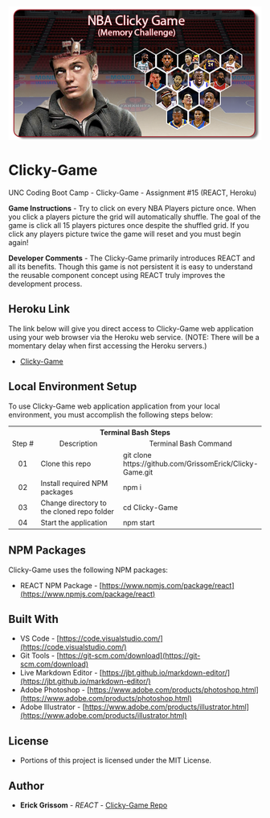 <p align="center">
<a href="https://uncbc-nytscrape.herokuapp.com/" target="_blank"><img src=https://github.com/GrissomErick/Clicky-Game/blob/master/public/img/Clicky_Game_Header.png?raw=true" alt="Project logo"/></a>
</p>

# Clicky-Game
UNC Coding Boot Camp - Clicky-Game - Assignment #15 (REACT, Heroku)

**Game Instructions** - Try to click on every NBA Players picture once. When you click a players picture the grid will automatically shuffle. The goal of the game is click all 15 players pictures once despite the shuffled grid. If you click any players picture twice the game will reset and  you must begin again!

**Developer Comments** - The Clicky-Game primarily introduces REACT and all its benefits. Though this game is not persistent it is easy to understand the reusable component concept using REACT truly improves the development process.

## Heroku Link
The link below will give you direct access to Clicky-Game web application using your web browser via the Heroku web service. (NOTE: There will be a momentary delay when first accessing the Heroku servers.)

* [Clicky-Game](https://uncbc-nytscrape.herokuapp.com/)

## Local Environment Setup
To use Clicky-Game web application application from your local environment, you must accomplish the following steps below:

<table>
  <tr>
    <th colspan="3">Terminal Bash Steps</th>
  </tr>
  <tr>
    <td align="center" style="width: 75px;">Step #</td>
    <td align="center" style="width: 330px;">Description</td>
    <td  align="center" >Terminal Bash Command</td>
  </tr>
  <tr>
    <td align="center">01</td>
    <td>Clone this repo</td>
    <td>git clone https://<i></i>github.com/GrissomErick/Clicky-Game.git</td>
  </tr>
  <tr>
    <td align="center">02</td>
    <td>Install required NPM packages</td>
    <td>npm i</td>
  </tr>
  <tr>
    <td align="center">03</td>
    <td>Change directory to the cloned repo folder</td>
    <td>cd Clicky-Game</td>
  </tr>
  <tr>
    <td align="center">04</td>
    <td>Start the application</td>
    <td>npm start</td>
  </tr>
  </table>

## NPM Packages
Clicky-Game uses the following NPM packages:
- REACT NPM Package - [https://www.npmjs.com/package/react](https://www.npmjs.com/package/react)

## Built With

* VS Code - [https://code.visualstudio.com/](https://code.visualstudio.com/)
* Git Tools - [https://git-scm.com/download](https://git-scm.com/download)
* Live Markdown Editor - [https://jbt.github.io/markdown-editor/](https://jbt.github.io/markdown-editor/)
* Adobe Photoshop - [https://www.adobe.com/products/photoshop.html](https://www.adobe.com/products/photoshop.html)
* Adobe Illustrator - [https://www.adobe.com/products/illustrator.html](https://www.adobe.com/products/illustrator.html)

## License

* Portions of this project is licensed under the MIT License.

## Author

* **Erick Grissom** - *REACT* - [Clicky-Game Repo](https://github.com/GrissomErick/Clicky-Game)

<!-- Heroku References: https://evening-ridge-94356.herokuapp.com/ | https://git.heroku.com/evening-ridge-94356.git -->

<!--
- express-handlebars NPM Package - [https://www.npmjs.com/package/express-handlebars](https://www.npmjs.com/package/express-handlebars)
- body-parser NPM Package - [https://www.npmjs.com/package/body-parser](https://www.npmjs.com/package/body-parser)
- cheerio NPM Package - [ttps://www.npmjs.com/package/cheerio](https://www.npmjs.com/package/cheerio)
- mongoose NPM Package - [https://www.npmjs.com/package/mongoose](https://www.npmjs.com/package/mongoose)
- request NPM Package - [https://www.npmjs.com/package/request](https://www.npmjs.com/package/request)
- node.js - [https://nodejs.org/en/](https://nodejs.org/en/)
- mysql NPM Package - [https://www.npmjs.com/package/mysql](https://www.npmjs.com/package/mysql)
- inquirer NPM Package - [https://www.npmjs.com/package/inquirer](https://www.npmjs.com/package/inquirer)
- cli-table NPM Package - [https://www.npmjs.com/package/cli-table](https://www.npmjs.com/package/cli-table)
- heroku-cli NPM Package - [https://www.npmjs.com/package/heroku-cli](https://www.npmjs.com/package/heroku-cli)
- express NPM Package - [https://www.npmjs.com/package/express](https://www.npmjs.com/package/express)
- path NPM Package - [https://www.npmjs.com/package/path](https://www.npmjs.com/package/path)
- body-parser NPM Package - [https://www.npmjs.com/package/body-parser](https://www.npmjs.com/package/body-parser)
- express NPM Package - [https://www.npmjs.com/package/express](https://www.npmjs.com/package/express)
- express-handlebars NPM Package - [https://www.npmjs.com/package/express-handlebars](https://www.npmjs.com/package/express-handlebars)
- body-parser NPM Package - [https://www.npmjs.com/package/body-parser](https://www.npmjs.com/package/body-parser)
- cheerio NPM Package - [ttps://www.npmjs.com/package/cheerio](https://www.npmjs.com/package/cheerio)
- mongoose NPM Package - [https://www.npmjs.com/package/mongoose](https://www.npmjs.com/package/mongoose)
- request NPM Package - [https://www.npmjs.com/package/request](https://www.npmjs.com/package/request)
-->
  
  <!--
  <table>
  <tr>
    <th colspan="3">Web Browser Steps</th>
  </tr>
  <tr>
    <td align="center" style="width: 75px;">Step #</td>
    <td align="center" style="width: 400px;">Description</td>
    <td align="center" style="width: 200px;">Browser Route</td>
  </tr>
  <tr>
    <td align="center">01</td>
    <td>Navigate web browser to the application home page</td>
    <td>localhost:3000</td>
  </tr>
  </table>
  -->
